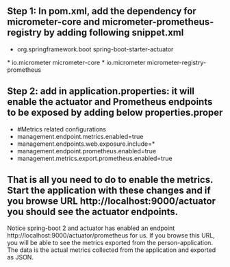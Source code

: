 ## Step 1: In pom.xml, add the dependency for micrometer-core and micrometer-prometheus-registry by adding following snippet.xml

<!-- Spring boot actuator to expose metrics endpoint -->
* <dependency>
    <groupId>org.springframework.boot</groupId>
    <artifactId>spring-boot-starter-actuator</artifactId>
</dependency>
<!-- Micormeter core dependecy  -->
* <dependency>
    <groupId>io.micrometer</groupId>
    <artifactId>micrometer-core</artifactId>
</dependency>
<!-- Micrometer Prometheus registry  -->
* <dependency>
    <groupId>io.micrometer</groupId>
    <artifactId>micrometer-registry-prometheus</artifactId>
</dependency>

## Step 2: add in application.properties: it will enable the actuator and Prometheus endpoints to be exposed by adding below properties.proper


* #Metrics related configurations
* management.endpoint.metrics.enabled=true
* management.endpoints.web.exposure.include=*
* management.endpoint.prometheus.enabled=true
* management.metrics.export.prometheus.enabled=true

## That is all you need to do to enable the metrics. Start the application with these changes and if you browse URL http://localhost:9000/actuator you should see the actuator endpoints.

Notice spring-boot 2 and actuator has enabled an endpoint http://localhost:9000/actuator/prometheus for us. If you browse this URL, you will be able to see the metrics exported from the person-application. The data is the actual metrics collected from the application and exported as JSON.
